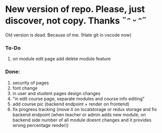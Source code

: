 # New version of repo. Please, just discover, not copy. Thanks ˶ᵔ ᵕ ᵔ˶
Old version is dead. Because of me. (Hate git in vscode now)

### To-Do

1. on module edit page add delete module feature

### Done:

1. security of pages
2. font change
3. in user and student pages design changes
4. "in edit course page, separate modules and course info editing"
5. add course pic (backend endpoint + render on frontend)
6. fix progress tracking (move it on localstorage or redux storage and fix backend endpoint (when teacher or admin adds new module, on backend side number of all module doesnt changes and it provides wrong percentage render))




